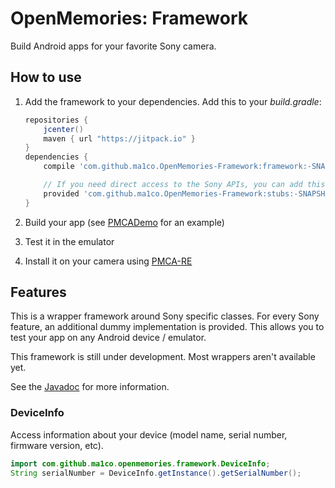# OpenMemories: Framework #
Build Android apps for your favorite Sony camera.

## How to use ##
1. Add the framework to your dependencies. Add this to your *build.gradle*:

    ```gradle
    repositories {
        jcenter()
        maven { url "https://jitpack.io" }
    }
    dependencies {
        compile 'com.github.ma1co.OpenMemories-Framework:framework:-SNAPSHOT'

        // If you need direct access to the Sony APIs, you can add this line, too:
        provided 'com.github.ma1co.OpenMemories-Framework:stubs:-SNAPSHOT'
    }
    ```

2. Build your app (see [PMCADemo](https://github.com/ma1co/PMCADemo) for an example)
3. Test it in the emulator
4. Install it on your camera using [PMCA-RE](https://github.com/ma1co/Sony-PMCA-RE)

## Features ##
This is a wrapper framework around Sony specific classes. For every Sony feature, an additional dummy implementation is provided. This allows you to test your app on any Android device / emulator.

This framework is still under development. Most wrappers aren't available yet.

See the [Javadoc](https://jitpack.io/com/github/ma1co/OpenMemories-Framework/framework/-SNAPSHOT/javadoc/) for more information.

### DeviceInfo ###
Access information about your device (model name, serial number, firmware version, etc).

```java
import com.github.ma1co.openmemories.framework.DeviceInfo;
String serialNumber = DeviceInfo.getInstance().getSerialNumber();
```
